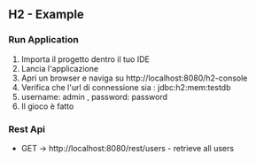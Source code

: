 ## H2 - Example

### Run Application

1. Importa il progetto dentro il tuo IDE
2. Lancia l'applicazione
3. Apri un browser e naviga su http://localhost:8080/h2-console
4. Verifica che l'url di connessione sia : jdbc:h2:mem:testdb
5. username: admin , password: password
6. Il gioco è fatto

### Rest Api

* GET -> http://localhost:8080/rest/users - retrieve all users